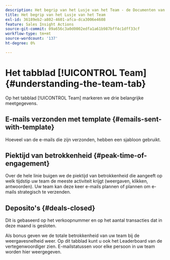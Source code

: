 ```yaml
---
description: Het begrip van het Lusje van het Team - de Documenten van Marketo - de Documentatie van het Product
title: Het begrip van het Lusje van het Team
exl-id: 36189eb2-a802-4601-afca-dca3006e4608
feature: Sales Insight Actions
source-git-commit: 09a656c3a0d0002edfa1a61b987bff4c1dff33cf
workflow-type: tm+mt
source-wordcount: '137'
ht-degree: 0%

---
```


# Het tabblad [!UICONTROL Team] {#understanding-the-team-tab}

Op het tabblad [!UICONTROL Team] markeren we drie belangrijke meetgegevens.

## E-mails verzonden met template {#emails-sent-with-template}

Hoeveel van de e-mails die zijn verzonden, hebben een sjabloon gebruikt.

## Piektijd van betrokkenheid {#peak-time-of-engagement}

Over de hele linie buigen we de piektijd van betrokkenheid die aangeeft op welk tijdstip uw team de meeste activiteit krijgt (weergaven, klikken, antwoorden). Uw team kan deze keer e-mails plannen of plannen om e-mails strategisch te verzenden.

## Deposito&#39;s {#deals-closed}

Dit is gebaseerd op het verkoopnummer en op het aantal transacties dat in deze maand is gesloten.

Als bonus geven we de totale betrokkenheid van uw team bij de weergavesnelheid weer. Op dit tabblad kunt u ook het Leaderboard van de vertegenwoordiger zien. E-mailstatussen voor elke persoon in uw team worden hier weergegeven.
